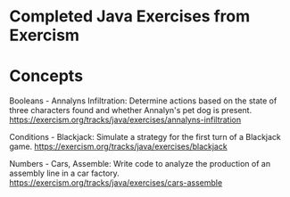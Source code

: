 # Completed Java Exercises from Exercism

# Concepts
Booleans - Annalyns Infiltration: Determine actions based on the state of three characters found and whether Annalyn's pet dog is present.
https://exercism.org/tracks/java/exercises/annalyns-infiltration

Conditions - Blackjack: Simulate a strategy for the first turn of a Blackjack game.
https://exercism.org/tracks/java/exercises/blackjack

Numbers - Cars, Assemble: Write code to analyze the production of an assembly line in a car factory. 
https://exercism.org/tracks/java/exercises/cars-assemble
